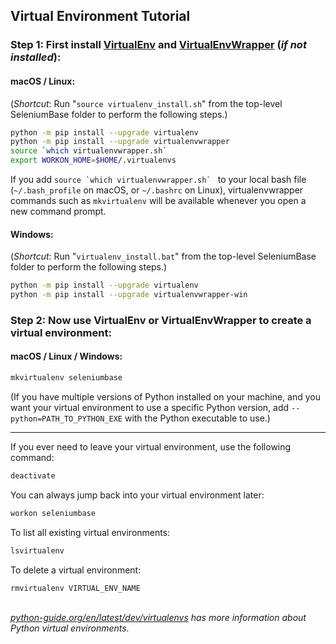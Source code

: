 ## Virtual Environment Tutorial

### **Step 1**: First install [VirtualEnv](http://virtualenv.readthedocs.org/en/latest/) and [VirtualEnvWrapper](http://virtualenvwrapper.readthedocs.org/en/latest/) (<i>if not installed</i>):

#### macOS / Linux:

(*Shortcut*: Run "``source virtualenv_install.sh``" from the top-level SeleniumBase folder to perform the following steps.)

```bash
python -m pip install --upgrade virtualenv
python -m pip install --upgrade virtualenvwrapper
source `which virtualenvwrapper.sh`
export WORKON_HOME=$HOME/.virtualenvs
```

If you add ``source `which virtualenvwrapper.sh` `` to your local bash file (``~/.bash_profile`` on macOS, or ``~/.bashrc`` on Linux), virtualenvwrapper commands such as ``mkvirtualenv`` will be available whenever you open a new command prompt.

#### Windows:

(*Shortcut*: Run "``virtualenv_install.bat``" from the top-level SeleniumBase folder to perform the following steps.)

```bash
python -m pip install --upgrade virtualenv
python -m pip install --upgrade virtualenvwrapper-win
```

### **Step 2**: Now use VirtualEnv or VirtualEnvWrapper to create a virtual environment:

#### macOS / Linux / Windows:

```bash
mkvirtualenv seleniumbase
```
(If you have multiple versions of Python installed on your machine, and you want your virtual environment to use a specific Python version, add ``--python=PATH_TO_PYTHON_EXE`` with the Python executable to use.)

---

If you ever need to leave your virtual environment, use the following command:

```bash
deactivate
```

You can always jump back into your virtual environment later:

```bash
workon seleniumbase
```

To list all existing virtual environments:

```bash
lsvirtualenv
```

To delete a virtual environment:

```bash
rmvirtualenv VIRTUAL_ENV_NAME
```

<br><i>[python-guide.org/en/latest/dev/virtualenvs](http://docs.python-guide.org/en/latest/dev/virtualenvs/) has more information about Python virtual environments.</i>
